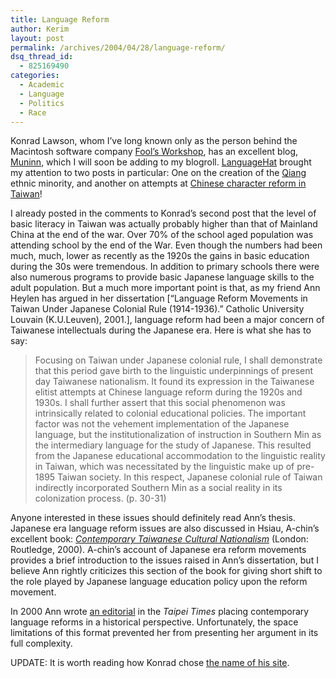```yaml
---
title: Language Reform
author: Kerim
layout: post
permalink: /archives/2004/04/28/language-reform/
dsq_thread_id:
  - 825169490
categories:
  - Academic
  - Language
  - Politics
  - Race
---
```

Konrad Lawson, whom I&#8217;ve long known only as the person behind the Macintosh software company <a href="http://www.foolsworkshop.com/" onclick="_gaq.push(['_trackEvent', 'outbound-article', 'http://www.foolsworkshop.com/', 'Fool&#8217;s Workshop']);" >Fool&#8217;s Workshop</a>, has an excellent blog, <a href="http://www.muninn.net/blog/" onclick="_gaq.push(['_trackEvent', 'outbound-article', 'http://www.muninn.net/blog/', 'Muninn']);" >Muninn</a>, which I will soon be adding to my blogroll. <a href="http://www.languagehat.com/archives/001295.php" onclick="_gaq.push(['_trackEvent', 'outbound-article', 'http://www.languagehat.com/archives/001295.php', 'LanguageHat']);" >LanguageHat</a> brought my attention to two posts in particular: One on the creation of the <a href="http://www.muninn.net/blog/archives/000174.html" onclick="_gaq.push(['_trackEvent', 'outbound-article', 'http://www.muninn.net/blog/archives/000174.html', 'Qiang']);" >Qiang</a> ethnic minority, and another on attempts at <a href="http://www.muninn.net/blog/archives/000175.html" onclick="_gaq.push(['_trackEvent', 'outbound-article', 'http://www.muninn.net/blog/archives/000175.html', 'Chinese character reform in Taiwan']);" >Chinese character reform in Taiwan</a>!

I already posted in the comments to Konrad&#8217;s second post that the level of basic literacy in Taiwan was actually probably higher than that of Mainland China at the end of the war. Over 70% of the school aged population was attending school by the end of the War. Even though the numbers had been much, much, lower as recently as the 1920s the gains in basic education during the 30s were tremendous. In addition to primary schools there were also numerous programs to provide basic Japanese language skills to the adult population. But a much more important point is that, as my friend Ann Heylen has argued in her dissertation [&#8220;Language Reform Movements in Taiwan Under Japanese Colonial Rule (1914-1936).&#8221; Catholic University Louvain (K.U.Leuven), 2001.], language reform had been a major concern of Taiwanese intellectuals during the Japanese era. Here is what she has to say:

> Focusing on Taiwan under Japanese colonial rule, I shall demonstrate that this period gave birth to the linguistic underpinnings of present day Taiwanese nationalism. It found its expression in the Taiwanese elitist attempts at Chinese language reform during the 1920s and 1930s. I shall further assert that this social phenomenon was intrinsically related to colonial educational policies. The important factor was not the vehement implementation of the Japanese language, but the institutionalization of instruction in Southern Min as the intermediary language for the study of Japanese. This resulted from the Japanese educational accommodation to the linguistic reality in Taiwan, which was necessitated by the linguistic make up of pre- 1895 Taiwan society. In this respect, Japanese colonial rule of Taiwan indirectly incorporated Southern Min as a social reality in its colonization process. (p. 30-31)

Anyone interested in these issues should definitely read Ann&#8217;s thesis. Japanese era language reform issues are also discussed in Hsiau, A-chin&#8217;s excellent book: *<a href="http://www.amazon.com/exec/obidos/tg/detail/-/0415226481/qid=1083162236/sr=1-1/ref=sr_1_1/104-5915940-4495900?v=glance&#38;s=books" onclick="_gaq.push(['_trackEvent', 'outbound-article', 'http://www.amazon.com/exec/obidos/tg/detail/-/0415226481/qid=1083162236/sr=1-1/ref=sr_1_1/104-5915940-4495900?v=glance&s=books', 'Contemporary Taiwanese Cultural Nationalism']);" >Contemporary Taiwanese Cultural Nationalism</a>* (London: Routledge, 2000). A-chin&#8217;s account of Japanese era reform movements provides a brief introduction to the issues raised in Ann&#8217;s dissertation, but I believe Ann rightly criticizes this section of the book for giving short shift to the role played by Japanese language education policy upon the reform movement.

In 2000 Ann wrote <a href="http://taipeitimes.com/News/edit/archives/2000/11/27/63168" onclick="_gaq.push(['_trackEvent', 'outbound-article', 'http://taipeitimes.com/News/edit/archives/2000/11/27/63168', 'an editorial']);" >an editorial</a> in the *Taipei Times* placing contemporary language reforms in a historical perspective. Unfortunately, the space limitations of this format prevented her from presenting her argument in its full complexity.

UPDATE: It is worth reading how Konrad chose <a href="http://www.muninn.net/blog/archives/week_2003_01_12.html#000004" onclick="_gaq.push(['_trackEvent', 'outbound-article', 'http://www.muninn.net/blog/archives/week_2003_01_12.html#000004', 'the name of his site']);" >the name of his site</a>.

